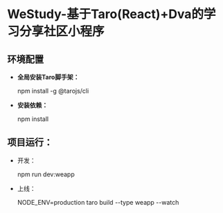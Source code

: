 <!--
 * @Author: your name
 * @Date: 2020-11-13 00:06:36
 * @LastEditTime: 2020-11-13 00:18:23
 * @LastEditors: Please set LastEditors
 * @Description: In User Settings Edit
 * @FilePath: /WeStudy-miniprogram/README.md
-->
# WeStudy-基于Taro(React)+Dva的学习分享社区小程序

## 环境配置
+ **全局安装Taro脚手架：**

  npm install -g @tarojs/cli
+ **安装依赖：**
  
  npm install
## **项目运行：**
  + 开发：
  
    npm run dev:weapp
  + 上线：
  
    NODE_ENV=production taro build --type weapp --watch
